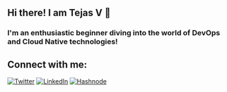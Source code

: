## <div align="left">Hi there! I am Tejas V 👋 </div>
### I'm an enthusiastic beginner diving into the world of DevOps and Cloud Native technologies!
## Connect with me:

[![Twitter](https://img.shields.io/badge/twitter-%2300acee.svg?&style=for-the-badge&logo=twitter&logoColor=white)](https://twitter.com/tejasvtwts)
[![LinkedIn](https://img.shields.io/badge/linkedin-%231E77B5.svg?&style=for-the-badge&logo=linkedin&logoColor=white)](https://www.linkedin.com/in/say-hello-to-tejas)
[![Hashnode](https://img.shields.io/badge/hashnode-%232962FF.svg?&style=for-the-badge&logo=hashnode&logoColor=white)](https://hashnode.com/@tejasv)
